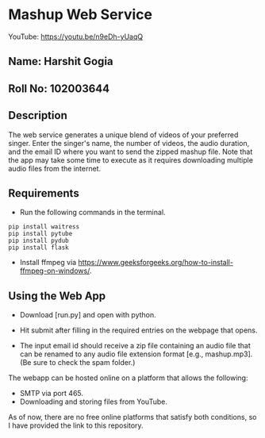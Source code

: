 # Mashup Web Service
YouTube: https://youtu.be/n9eDh-yUaqQ

## Name: Harshit Gogia
## Roll No: 102003644

## Description
The web service generates a unique blend of videos of your preferred singer. Enter the singer's name, the number of videos, the audio duration, and the email ID where you want to send the zipped mashup file. Note that the app may take some time to execute as it requires downloading multiple audio files from the internet.

## Requirements
* Run the following commands in the terminal.
```
pip install waitress
pip install pytube
pip install pydub
pip install flask
```
* Install ffmpeg via https://www.geeksforgeeks.org/how-to-install-ffmpeg-on-windows/.

## Using the Web App
* Download [run.py] and open with python.

* Hit submit after filling in the required entries on the webpage that opens. 

* The input email id should receive a zip file containing an audio file that can be renamed to any audio file extension format [e.g., mashup.mp3]. 
  (Be sure to check the spam folder.)

The webapp can be hosted online on a platform that allows the following:
* SMTP via port 465.
* Downloading and storing files from YouTube.

As of now, there are no free online platforms that satisfy both conditions, so I have provided the link to this repository.
